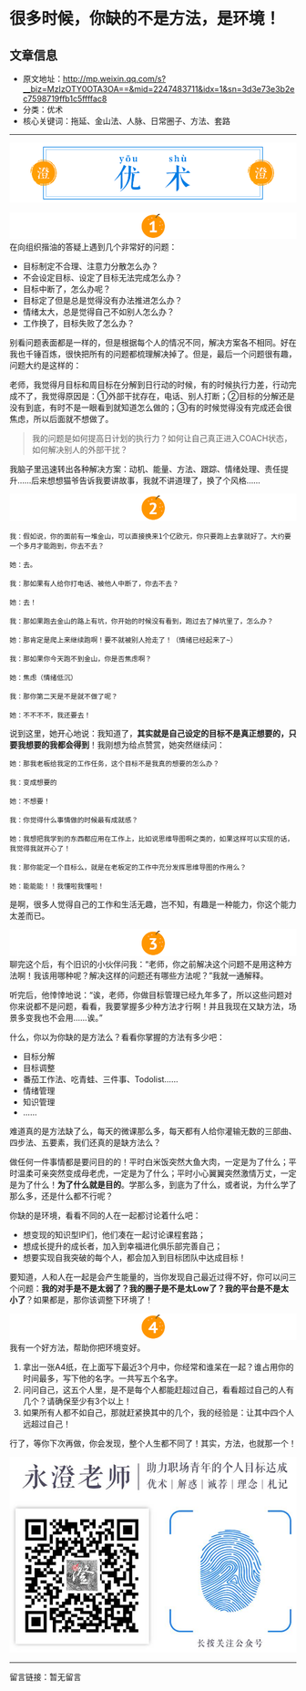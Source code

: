 # 很多时候，你缺的不是方法，是环境！

## 文章信息

- 原文地址：http://mp.weixin.qq.com/s?__biz=MzIzOTY0OTA3OA==&mid=2247483711&idx=1&sn=3d3e73e3b2ec7598719ffb1c5ffffac8
- 分类：优术
- 核心关键词：拖延、金山法、人脉、日常圈子、方法、套路

----

![优术](/_image/nav_YouShu.png)

![01](/_image/title01.png)
在向组织揩油的答疑上遇到几个非常好的问题：

- 目标制定不合理、注意力分散怎么办？
- 不会设定目标、设定了目标无法完成怎么办？
- 目标中断了，怎么办呢？
- 目标定了但是总是觉得没有办法推进怎么办？
- 情绪太大，总是觉得自己不如别人怎么办？
- 工作换了，目标失败了怎么办？

别看问题表面都是一样的，但是根据每个人的情况不同，解决方案各不相同。好在我也千锤百炼，很快把所有的问题都梳理解决掉了。但是，最后一个问题很有趣，问题大约是这样的：

>
老师，我觉得月目标和周目标在分解到日行动的时候，有的时候执行力差，行动完成不了，我觉得原因是：①外部干扰存在，电话、别人打断；②目标的分解还是没有到底，有时不是一眼看到就知道怎么做的；③有的时候觉得没有完成还会很焦虑，所以后面就不想做了。
> 
> 我的问题是如何提高日计划的执行力？如何让自己真正进入COACH状态，如何解决别人的外部干扰？

我脑子里迅速转出各种解决方案：动机、能量、方法、跟踪、情绪处理、责任提升……后来想想猫爷告诉我要讲故事，我就不讲道理了，换了个风格……

![02](/_image/title02.png)
```
我：假如说，你的面前有一堆金山，可以直接换来1个亿欧元，你只要跑上去拿就好了。大约要一个多月才能跑到，你去不去？

她：去。

我：那如果有人给你打电话、被他人中断了，你去不去？

她：去！

我：那如果跑去金山的路上有坑，你开始的时候没有看到，跑过去了掉坑里了，怎么办？

她：那肯定是爬上来继续跑啊！要不就被别人抢走了！（情绪已经起来了~）

我：那如果你今天跑不到金山，你是否焦虑啊？

她：焦虑（情绪低沉）

我：那你第二天是不是就不做了呢？

她：不不不不，我还要去！
```

说到这里，她开心地说：我知道了，**其实就是自己设定的目标不是真正想要的，只要我想要的我都会得到**！我刚想为给点赞赏，她突然继续问：

```
她：那我老板给我定的工作任务，这个目标不是我真的想要的怎么办？

我：变成想要的

她：不想要！

我：你觉得什么事情做的时候最有成就感？

她：我想把我学到的东西都应用在工作上，比如说思维导图啊之类的，如果这样可以实现的话，我觉得我就开心了！

我：那你能定一个目标么，就是在老板定的工作中充分发挥思维导图的作用么？

她：能能能！！我懂啦我懂啦！
```

是啊，很多人觉得自己的工作和生活无趣，岂不知，有趣是一种能力，你这个能力太差而已。

![03](/_image/title03.png)
聊完这个后，有个旧识的小伙伴问我：“老师，你之前解决这个问题不是用这种方法啊！我该用哪种呢？解决这样的问题还有哪些方法呢？”我就一通解释。

听完后，他悻悻地说：“诶，老师，你做目标管理已经九年多了，所以这些问题对你来说都不是问题，看看，我要掌握多少种方法才行啊！并且我现在又缺方法，场景多变我也不会用……诶。”

什么，你以为你缺的是方法么？看看你掌握的方法有多少吧：

- 目标分解
- 目标调整
- 番茄工作法、吃青蛙、三件事、Todolist……
- 情绪管理
- 知识管理
- ……

难道真的是方法缺了么，每天的微课那么多，每天都有人给你灌输无数的三部曲、四步法、五要素，我们还真的是缺方法么？

做任何一件事情都是要问目的的！平时白米饭突然大鱼大肉，一定是为了什么；平时温柔可亲突然变成母老虎，一定是为了什么；平时小心翼翼突然激情万丈，一定是为了什么！**为了什么就是目的**。学那么多，到底为了什么，或者说，为什么学了那么多，还是什么都不行呢？

你缺的是环境，看看不同的人在一起都讨论着什么吧：

- 想变现的知识型IP们，他们凑在一起讨论课程套路；
- 想成长提升的成长者，加入到幸福进化俱乐部完善自己；
- 想要实现自我突破的每个人，都会加入到目标团队中达成目标！

要知道，人和人在一起是会产生能量的，当你发现自己最近过得不好，你可以问三个问题：**我的对手是不是太弱了？我的圈子是不是太Low了？我的平台是不是太小了**？如果都是，那你该调整下环境了！

![04](/_image/title04.png)
我有一个好方法，帮助你把环境变好。

1. 拿出一张A4纸，在上面写下最近3个月中，你经常和谁呆在一起？谁占用你的时间最多，写下他的名字。一共写五个名字。
2. 问问自己，这五个人里，是不是每个人都能赶超过自己，看看超过自己的人有几个？请确保至少有3个以上！
3. 如果所有人都不如自己，那就赶紧换其中的几个，我的经验是：让其中四个人远超过自己！

行了，等你下次再做，你会发现，整个人生都不同了！其实，方法，也就那一个！


![引导二维码](/_image/bottomQC.jpg)

----

留言链接：暂无留言
